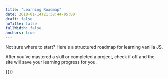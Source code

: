 ```yaml
---
title: "Learning Roadmap"
date: 2018-01-14T21:38:44-05:00
draft: false
noTitle: false
fullWidth: false
anchors: true
---
```


Not sure where to start? Here's a structured roadmap for learning vanilla JS.

After you’ve mastered a skill or completed a project, check if off and the site will save your learning progress for you.

{{<cta for="learnvjs-roadmap">}}